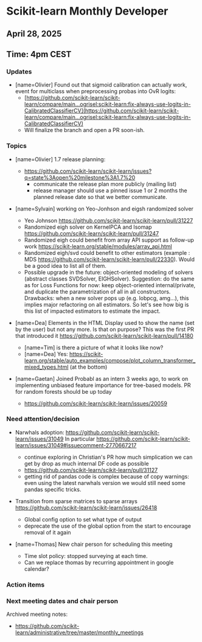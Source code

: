  # Scikit-learn Monthly Developer

## April 28, 2025
## Time: 4pm CEST

### Updates

- [name=Olivier] Found out that sigmoid calibration can actually work, event for multiclass when preprocessing probas into OvR logits:
    - [https://github.com/scikit-learn/scikit-learn/compare/main...ogrisel:scikit-learn:fix-always-use-logits-in-CalibratedClassifierCV](https://github.com/scikit-learn/scikit-learn/compare/main...ogrisel:scikit-learn:fix-always-use-logits-in-CalibratedClassifierCV)
    - Will finalize the branch and open a PR soon-ish.

### Topics

- [name=Olivier] 1.7 release planning:
    - https://github.com/scikit-learn/scikit-learn/issues?q=state%3Aopen%20milestone%3A1.7%20
        - communicate the release plan more publicly (mailing list)
        - release manager should use a pinned issue 1 or 2 months the planned release date so that we better communicate.
- [name=Sylvain] working on Yeo-Jonhson and eigsh randomized solver
    - Yeo Johnson https://github.com/scikit-learn/scikit-learn/pull/31227
    - Randomized eigh solver on KernelPCA and Isomap https://github.com/scikit-learn/scikit-learn/pull/31247
    - Randomized eigh could benefit from array API support as follow-up work https://scikit-learn.org/stable/modules/array_api.html
    - Randomized eigh/svd could benefit to other estimators (example : MDS https://github.com/scikit-learn/scikit-learn/pull/22330). Would be a good idea to list all of them.
    - Possible upgrade in the future: object-oriented modeling of solvers (abstract classes SVDSolver, EIGHSolver). Suggestion: do the same as for Loss Functions for now: keep object-oriented internal/private, and duplicate the parametrization of all in all constructors. Drawbacks: when a new solver pops up (e.g. lobpcg, amg...), this implies major refactoring on all estimators. So let's see how big is this list of impacted estimators to estimate the impact.

- [name=Dea] Elements in the HTML Display used to show the name (set by the user) but not any more. Is that on purpose? This was the first PR that introduced it https://github.com/scikit-learn/scikit-learn/pull/14180
    - [name=Tim] is there a picture of what it looks like now?
    - [name=Dea] Yes: https://scikit-learn.org/stable/auto_examples/compose/plot_column_transformer_mixed_types.html (at the bottom)

- [name=Gaetan] Joined Probabl as an intern 3 weeks ago, to work on implementing unbiased feature importance for tree-based models. PR for random forests should be up today
    - https://github.com/scikit-learn/scikit-learn/issues/20059

### Need attention/decision

- Narwhals adoption: https://github.com/scikit-learn/scikit-learn/issues/31049
  In particular https://github.com/scikit-learn/scikit-learn/issues/31049#issuecomment-2770667217
  - continue exploring in Christian's PR how much simplication we can get by drop as much internal DF code as possible
  - https://github.com/scikit-learn/scikit-learn/pull/31127
  - getting rid of pandas code is complex because of copy warnings: even using the latest narwhals version we would still need some pandas specific tricks.
- Transition from sparse matrices to sparse arrays https://github.com/scikit-learn/scikit-learn/issues/26418
    - Global config option to set what type of output
    - deprecate the use of the global option from the start to encourage removal of it again

- [name=Thomas] New chair person for scheduling this meeting
    - Time slot policy: stopped surveying at each time.
    - Can we replace thomas by recurring appointment in google calendar?

### Action items

### Next meeting dates and chair person

Archived meeting notes:

- https://github.com/scikit-learn/administrative/tree/master/monthly_meetings
